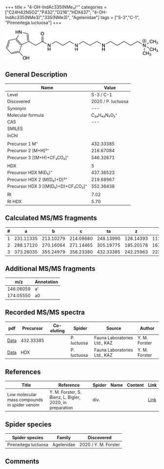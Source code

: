 +++
title = "4-OH-IndAc335(NMe₃)⁺"
categories = ["C24H42N5O2","P432","D216","HDX437",
"4-OH-IndAc335(NMe3)","335(NMe3)",
"Agelenidae"]
tags = ["S-3","C-1",
"Pireneitega luctuosa"]
+++

![](/img/4-OH-IndAc335(NMe3).png)

## General Description

| Name                       | Value              |
|----------------------------|--------------------|
| Level                      | S-3 / C-1          |
| Discovered                 | 2020 / P. luctuosa |
| Synonym                    | ---                |
| Molecular formula          | C₂₄H₄₂N₅O₂⁺                   |
| CAS                        | ---                |
| SMILES |   |
| InChI  |   |
|                            |                    |
| Precursor 1  M⁺         | 432.33385                   |
| Precursor 2 [M+H]²⁺       | 216.67084                   |
| Precursor 3 [(M+H)+CF₃CO₂]⁺               | 546.32671                   |
|                            |                    |
| HDX                        | 5                   |
| Precursor HDX    M(D₅)⁺   | 437.36523                   |
| Precursor HDX 2 [M(D₅)+D]²⁺ | 219.68967                   |
| Precursor HDX 3 [(M(D₅)+D)+CF₃CO₂]⁺           | 552.36438                   |
|                            |                    |
| Rt                         | 7.02                   |
| Rt HDX                     | 5.70                  |

## Calculated MS/MS fragments

| # | a         | b         | c         | ta        | z         | y         | tz        |
|---|-----------|-----------|-----------|-----------|-----------|-----------|-----------|
| 1 | 231.11335 | 213.10279 | 214.08680 | 248.13990 | 128.14393 | 111.11738 | 146.17830 |
| 2 | 288.17120 | 270.16064 | 271.14465 | 305.19775 | 185.20178 | 167.16740 | 203.23615 |
| 3 | 373.26035 | 355.24979 | 356.23380 | 432.33385 | 242.25963 | 223.21743 | 260.29400 |

## Additional MS/MS fragments

| m/z | Annotation |
|-----|------------|
| 146.06059    | a'   |
| 174.05550    | a0   |

## Recorded MS/MS spectra

| pdf                                             | Precursor | Co-eluting | Spider      | Source                       | Author        |
|-------------------------------------------------|-----------|------------|-------------|------------------------------|---------------|
| [Data](/pdf/P-luctuosa/432_4-OH-IndAc335(NMe3)_Pl.pdf) | 432.33385  |           | P. luctuosa | Fauna Laboratories Ltd., KAZ | Y. M. Forster |
| [Data](/pdf/P-luctuosa/432_4-OH-IndAc335(NMe3)_Pl_HDX.pdf) | HDX  |           | P. luctuosa | Fauna Laboratories Ltd., KAZ | Y. M. Forster |

## References

| Title | Reference | Spider | Name | Content | Link |
|-------|-----------|--------|------|---------|------|
| Low molecular mass compounds in spider venom      | Y. M. Forster, S. Bienz, L. Bigler, 2020, in preparation          | div.       |   |   | [Link](unknown) |

## Spider species

| Spider species     | Family     | Discovered           |
|--------------------|------------|----------------------|
| Pireneitega luctuosa | Agelenidae | 2020 / Y. M. Forster |


## Comments